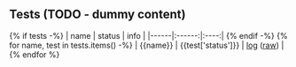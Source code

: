 ## Tests (TODO - dummy content)
{% if tests -%}
| name | status | info |
|------|:------:|:----:|
{% endif -%}
{% for name, test in tests.items() -%}
| {{name}} | {{test['status']}} | [log]({{test['link']}}) ([raw]({{test['link_raw']}})) |
{% endfor %}
